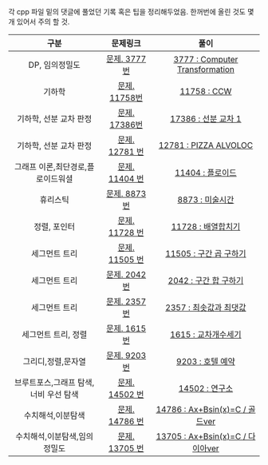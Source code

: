 각 cpp 파일 밑의 댓글에 풀었던 기록 혹은 팁을 정리해두었음.
한꺼번에 올린 것도 몇개 있어서 주의 할 것.


|구분 |문제링크|풀이|
|:---:|:---:|:---:|
|DP, 임의정밀도|[문제. 3777번](https://www.acmicpc.net/problem/3777, "문제 링크")|[3777 : Computer Transformation](https://github.com/Chloe-Hyebin-Kim/BOJ_cpp/blob/master/BOJ_cpp/BOJ_3777.cpp, "코드")|
|기하학|[문제. 11758번](https://www.acmicpc.net/problem/17386, "문제 링크")|[11758 : CCW](https://github.com/Chloe-Hyebin-Kim/BOJ_cpp/blob/master/BOJ_cpp/BOJ_11758.cpp, "코드")|
|기하학, 선분 교차 판정|[문제. 17386번](https://www.acmicpc.net/problem/17386, "문제 링크")|[17386 : 선분 교차 1](https://github.com/Chloe-Hyebin-Kim/BOJ_cpp/blob/master/BOJ_cpp/BOJ_17386.cpp, "코드")|
|기하학, 선분 교차 판정|[문제. 12781 번](https://www.acmicpc.net/problem/12781, "문제 링크")|[12781 : PIZZA ALVOLOC ](https://github.com/Chloe-Hyebin-Kim/BOJ_cpp/blob/master/BOJ_cpp/BOJ_12781.cpp, "코드")|
|그래프 이론,최단경로,플로이드워셜|[문제. 11404 번](https://www.acmicpc.net/problem/11404, "문제 링크")|[11404 : 플로이드](https://github.com/Chloe-Hyebin-Kim/BOJ_cpp/blob/master/BOJ_cpp/BOJ_11404.cpp, "코드")|
|휴리스틱|[문제. 8873 번](https://www.acmicpc.net/problem/8873, "문제 링크")|[8873 : 미술시간](https://github.com/Chloe-Hyebin-Kim/BOJ_cpp/blob/master/BOJ_cpp/BOJ_8873.cpp, "코드")|
|정렬, 포인터|[문제. 11728 번](https://www.acmicpc.net/problem/11728, "문제 링크")|[11728 : 배열합치기](https://github.com/Chloe-Hyebin-Kim/BOJ_cpp/blob/master/BOJ_cpp/BOJ_11728.cpp, "코드")|
|세그먼트 트리|[문제. 11505 번](https://www.acmicpc.net/problem/11505, "문제 링크")|[11505 : 구간 곱 구하기](https://github.com/Chloe-Hyebin-Kim/BOJ_cpp/blob/master/BOJ_cpp/BOJ_11505.cpp, "코드")|
|세그먼트 트리|[문제. 2042 번](https://www.acmicpc.net/problem/11505, "문제 링크")|[2042 : 구간 합 구하기](https://github.com/Chloe-Hyebin-Kim/BOJ_cpp/blob/master/BOJ_cpp/BOJ_2042.cpp, "코드")|
|세그먼트 트리|[문제. 2357 번](https://www.acmicpc.net/problem/2357, "문제 링크")|[2357 : 최솟값과 최댓값](https://github.com/Chloe-Hyebin-Kim/BOJ_cpp/blob/master/BOJ_cpp/BOJ_2357.cpp, "코드")|
|세그먼트 트리, 정렬|[문제. 1615 번](https://www.acmicpc.net/problem/1615, "문제 링크")|[1615 : 교차개수세기](https://github.com/Chloe-Hyebin-Kim/BOJ_cpp/blob/master/BOJ_cpp/BOJ_1615.cpp, "코드")|
|그리디,정렬,문자열|[문제. 9203 번](https://www.acmicpc.net/problem/9203, "문제 링크")|[9203 : 호텔 예약](https://github.com/Chloe-Hyebin-Kim/BOJ_cpp/blob/master/BOJ_cpp/BOJ_9203.cpp, "코드")|
|브루트포스,그래프 탐색,너비 우선 탐색|[문제. 14502 번](https://www.acmicpc.net/problem/14502, "문제 링크")|[14502 : 연구소](https://github.com/Chloe-Hyebin-Kim/BOJ_cpp/blob/master/BOJ_cpp/BOJ_14502.cpp, "코드")|
|수치해석,이분탐색|[문제. 14786 번](https://www.acmicpc.net/problem/14786, "문제 링크")|[14786 : Ax+Bsin(x)=C / 골드ver](https://github.com/Chloe-Hyebin-Kim/BOJ_cpp/blob/master/BOJ_cpp/BOJ_14786.cpp, "코드")|
|수치해석,이분탐색,임의정밀도|[문제. 13705 번](https://www.acmicpc.net/problem/13705, "문제 링크")|[13705 : Ax+Bsin(x)=C / 다이아ver](https://github.com/Chloe-Hyebin-Kim/BOJ_cpp/blob/master/BOJ_cpp/BOJ_13705.cpp, "코드")|

